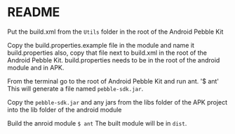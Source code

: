 README
=======

Put the build.xml from the `Utils` folder in the root of the Android Pebble Kit

Copy the build.properties.example file in the module and name it build.properties
also, copy that file next to build.xml in the root of the Android Pebble Kit.
build.properties needs to be in the root of the android module and in APK.

From the terminal go to the root of Android Pebble Kit and run ant.
'$ ant'
This will generate a file named `pebble-sdk.jar`.

Copy the `pebble-sdk.jar` and any jars from the libs folder of the APK project into the lib folder of the android module

Build the anroid module
`$ ant`
The built module will be in `dist`.